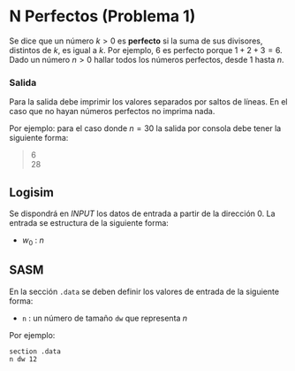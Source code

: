 # N Perfectos (Problema 1)

Se dice que un número $k > 0$ es **perfecto** si la suma de sus divisores, distintos de $k$, es igual a $k$. Por ejemplo, $6$ es perfecto porque $1 + 2 + 3 = 6$. Dado un número $n > 0$ hallar todos los números perfectos, desde $1$ hasta $n$.

### Salida

Para la salida debe imprimir los valores separados por saltos de líneas. En el caso que no hayan números perfectos no imprima nada.

Por ejemplo: para el caso donde $n = 30$ la salida por consola debe tener la siguiente forma:

> 6  
> 28 

## Logisim

Se dispondrá en *INPUT* los datos de entrada a partir de la dirección $0$. La entrada se estructura de la siguiente forma:

- $w_0$ : $n$

## SASM

En la sección `.data` se deben definir los valores de entrada de la siguiente forma:

- `n` : un número de tamaño `dw` que representa $n$

Por ejemplo:

```
section .data
n dw 12
```

 


